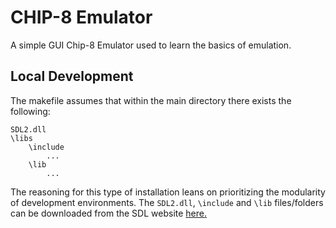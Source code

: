# CHIP-8 Emulator

A simple GUI Chip-8 Emulator used to learn the basics of emulation.

## Local Development

The makefile assumes that within the main directory there exists the following:

```
SDL2.dll
\libs
    \include
        ...
    \lib
        ...
```

The reasoning for this type of installation leans on prioritizing the modularity of development environments.
The `SDL2.dll`, `\include` and `\lib` files/folders can be downloaded from the SDL website [here.](https://github.com/libsdl-org/SDL/releases/tag/release-2.28.5)

